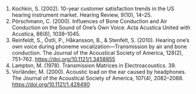 1) Kochkin, S. (2002). 10-year customer satisfaction trends in the US hearing instrument market. Hearing Review, 9(10), 14–25.
2) Pörschmann, C. (2000). Influences of Bone Conduction and Air Conduction on the Sound of One’s Own Voice. Acta Acustica United with Acustica, 86(6), 1038–1045.
3) Reinfeldt, S., Östli, P., Håkansson, B., & Stenfelt, S. (2010). Hearing one’s own voice during phoneme vocalization—Transmission by air and bone conduction. The Journal of the Acoustical Society of America, 128(2), 751–762. https://doi.org/10.1121/1.3458855
4) Lampton, M. (1978). Transmission Matrices in Electroacoustics. 39.
5) Vorländer, M. (2000). Acoustic load on the ear caused by headphones. The Journal of the Acoustical Society of America, 107(4), 2082–2088. https://doi.org/10.1121/1.428490
